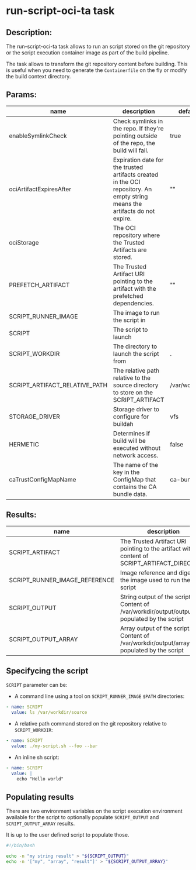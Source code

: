 # run-script-oci-ta task

## Description:

The run-script-oci-ta task allows to run an script stored on the git repository or the script execution container image as part of the build pipeline.

The task allows to transform the git repository content before building. This is useful when you need to generate the `Containerfile` on the fly or modify the build context directory.

## Params:

| name                          | description                                                                                                                 | default value       |required |
|-------------------------------|-----------------------------------------------------------------------------------------------------------------------------|---------------------|---------|
| enableSymlinkCheck            | Check symlinks in the repo. If they're pointing outside of the repo, the build will fail.                                   |true                 | false   |
| ociArtifactExpiresAfter       | Expiration date for the trusted artifacts created in the OCI repository. An empty string means the artifacts do not expire. | ""                  | false   |
| ociStorage                    | The OCI repository where the Trusted Artifacts are stored.                                                                  |                     | true    |
| PREFETCH_ARTIFACT               | The Trusted Artifact URI pointing to the artifact with the prefetched dependencies.                                         | ""                  | false   |
| SCRIPT_RUNNER_IMAGE           | The image to run the script in                                                                                              |                     | true    |
| SCRIPT                        | The script to launch                                                                                                        |                     | true    |
| SCRIPT_WORKDIR                | The directory to launch the script from                                                                                     | .                   | false   |
| SCRIPT_ARTIFACT_RELATIVE_PATH | The relative path relative to the source directory to store on the SCRIPT_ARTIFACT                                          | /var/workdir/source | false   |
| STORAGE_DRIVER                | Storage driver to configure for buildah                                                                                     | vfs                 | false   |
| HERMETIC                      | Determines if build will be executed without network access.                                                                | false               | false   |
| caTrustConfigMapName          | The name of the key in the ConfigMap that contains the CA bundle data.                                                      | ca-bundle.crt       | false   |

## Results:

| name                          | description                                                                                     |
|-------------------------------|-------------------------------------------------------------------------------------------------|
| SCRIPT_ARTIFACT               | The Trusted Artifact URI pointing to the artifact with the content of SCRIPT_ARTIFACT_DIRECTORY |
| SCRIPT_RUNNER_IMAGE_REFERENCE | Image reference and digest of the image used to run the script                                  |
| SCRIPT_OUTPUT                 | String output of the script. Content of /var/workdir/output/output file populated by the script |
| SCRIPT_OUTPUT_ARRAY           | Array output of the script. Content of /var/workdir/output/array file populated by the script   |

## Specifycing the script

`SCRIPT` parameter can be:

- A command line using a tool on `SCRIPT_RUNNER_IMAGE` `$PATH` directories:

```yaml
- name: SCRIPT
  value: ls /var/workdir/source
```

- A relative path command stored on the git repository relative to `SCRIPT_WORKDIR`:

```yaml
- name: SCRIPT
  value: ./my-script.sh --foo --bar
```

- An inline sh script:

```yaml
- name: SCRIPT
  value: |
    echo "Hello world"
```

## Populating results

There are two environment variables  on the script execution environment available for the script to optionally populate `SCRIPT_OUTPUT` and `SCRIPT_OUTPUT_ARRAY` results.

It is up to the user defined script to populate those.

```sh
#!/bin/bash

echo -n "my string result" > "${SCRIPT_OUTPUT}"
echo -n '["my", "array", "result"]' > "${SCRIPT_OUTPUT_ARRAY}"
```
